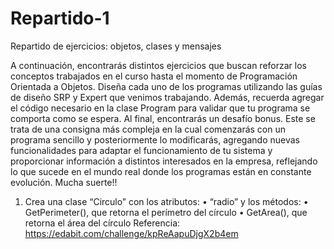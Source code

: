 # Repartido-1

Repartido de ejercicios: objetos, clases y mensajes

A continuación, encontrarás distintos ejercicios que buscan reforzar los conceptos 
trabajados en el curso hasta el momento de Programación Orientada a Objetos. Diseña 
cada uno de los programas utilizando las guías de diseño SRP y Expert que venimos 
trabajando. Además, recuerda agregar el código necesario en la clase Program para 
validar que tu programa se comporta como se espera.
Al final, encontrarás un desafío bonus. Este se trata de una consigna más compleja en 
la cual comenzarás con un programa sencillo y posteriormente lo modificarás,
agregando nuevas funcionalidades para adaptar el funcionamiento de tu sistema y 
proporcionar información a distintos interesados en la empresa, reflejando lo que 
sucede en el mundo real donde los programas están en constante evolución.
Mucha suerte!!
1) Crea una clase “Circulo” con los atributos:
• “radio”
y los métodos:
• GetPerimeter(), que retorna el perímetro del círculo
• GetArea(), que retorna el área del círculo
Referencia: https://edabit.com/challenge/kpReAapuDjgX2b4em




